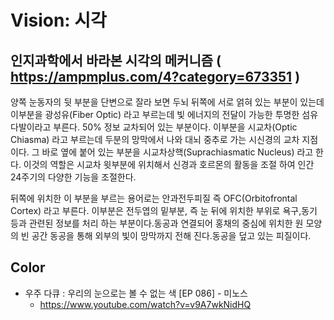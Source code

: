 # Vision: 시각

## 인지과학에서 바라본 시각의 메커니즘 ( https://ampmplus.com/4?category=673351 )

양쪽 눈동자의 뒷 부분을 단변으로 잘라 보면 두뇌 뒤쪽에 서로 얽혀 있는 부분이 있는데 이부분을 광성유(Fiber Optic) 라고 부르는데 빛 에너지의 전달이 가능한 투명한 섬유 다발이라고 부른다. 50% 정보 교차되어 있는 부분이다. 이부분을 시교차(Optic Chiasma) 라고 부르는데 두분의 망막에서 나와 대뇌 중추로 가는 시신경의 교차 지점이다. 그 바로 옆에 붙어 있는 부분을 시교차상핵(Suprachiasmatic Nucleus) 라고 한다. 이것의 역할은 시교차 윗부분에 위치해서 신경과 호르몬의 활동을 조절 하여 인간 24주기의 다양한 기능을 조절한다.

 뒤쪽에 위치한 이 부분을 부르는 용어로는 안과전두피질 즉 OFC(Orbitofrontal Cortex) 라고 부른다. 이부분은 전두엽의 밑부분, 즉 눈 뒤에 위치한 부위로 욕구,동기 등과 관련된 정보를 처리 하는 부분이다.동공과 연결되어 홍채의 중심에 위치한 원 모양의 빈 공간 동공을 통해 외부의 빛이 망막까지 전해 진다.동공을 덮고 있는 피질이다.

## Color
* 우주 다큐 : 우리의 눈으로는 볼 수 없는 색 [EP 086] - 미노스
  - https://www.youtube.com/watch?v=v9A7wkNidHQ
  
  
  
  
